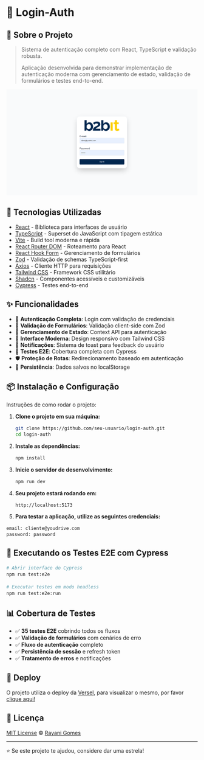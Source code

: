 # 🔐 Login-Auth

## 📌 Sobre o Projeto

> Sistema de autenticação completo com React, TypeScript e validação robusta.
>
> Aplicação desenvolvida para demonstrar implementação de autenticação moderna com gerenciamento de estado, validação de formulários e testes end-to-end.

![Login Page](public/imagem.png)

## 🚀 Tecnologias Utilizadas

- [React](https://reactjs.org) - Biblioteca para interfaces de usuário
- [TypeScript](https://www.typescriptlang.org/) - Superset do JavaScript com tipagem estática
- [Vite](https://vitejs.dev/) - Build tool moderna e rápida
- [React Router DOM](https://reactrouter.com/) - Roteamento para React
- [React Hook Form](https://www.react-hook-form.com/) - Gerenciamento de formulários
- [Zod](https://zod.dev/) - Validação de schemas TypeScript-first
- [Axios](https://axios-http.com/) - Cliente HTTP para requisições
- [Tailwind CSS](https://tailwindcss.com/) - Framework CSS utilitário
- [Shadcn](https://ui.shadcn.com/) - Componentes acessíveis e customizáveis
- [Cypress](https://www.cypress.io/) - Testes end-to-end

## ✨ Funcionalidades

- 🔑 **Autenticação Completa**: Login com validação de credenciais
- 📝 **Validação de Formulários**: Validação client-side com Zod
- 🔄 **Gerenciamento de Estado**: Context API para autenticação
- 🎨 **Interface Moderna**: Design responsivo com Tailwind CSS
- 🔔 **Notificações**: Sistema de toast para feedback do usuário
- 🧪 **Testes E2E**: Cobertura completa com Cypress
- 🛡️ **Proteção de Rotas**: Redirecionamento baseado em autenticação
- 💾 **Persistência**: Dados salvos no localStorage

## 📦 Instalação e Configuração

Instruções de como rodar o projeto:

1. **Clone o projeto em sua máquina:**

   ```sh
   git clone https://github.com/seu-usuario/login-auth.git
   cd login-auth
   ```

2. **Instale as dependências:**

   ```sh
   npm install
   ```

3. **Inicie o servidor de desenvolvimento:**

   ```sh
   npm run dev
   ```

4. **Seu projeto estará rodando em:**

   ```
   http://localhost:5173
   ```

5. **Para testar a aplicação, utilize as seguintes credenciais:**

```
email: cliente@youdrive.com
password: password
```

## 🧪 Executando os Testes E2E com Cypress

```sh
# Abrir interface do Cypress
npm run test:e2e

# Executar testes em modo headless
npm run test:e2e:run
```

## 📊 Cobertura de Testes

- ✅ **35 testes E2E** cobrindo todos os fluxos
- ✅ **Validação de formulários** com cenários de erro
- ✅ **Fluxo de autenticação** completo
- ✅ **Persistência de sessão** e refresh token
- ✅ **Tratamento de erros** e notificações

## 🚀 Deploy

O projeto utiliza o deploy da [Versel](https://vercel.com), para visualizar o mesmo, por favor [clique aqui!](https://login-auth-test.vercel.app/)

## 📝 Licença

[MIT License](https://github.com/RayaniGomes/Evently/blob/main/LICENSE) © [Rayani Gomes](https://github.com/RayaniGomes)

---

⭐ Se este projeto te ajudou, considere dar uma estrela!
